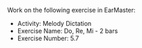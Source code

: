 Work on the following exercise in EarMaster:
- Activity: Melody Dictation
- Exercise Name: Do, Re, Mi - 2 bars
- Exercise Number: 5.7
